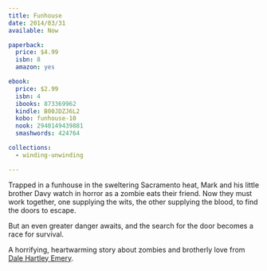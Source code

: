 ```yaml
---
title: Funhouse
date: 2014/03/31
available: Now

paperback:
  price: $4.99
  isbn: 8
  amazon: yes

ebook:
  price: $2.99
  isbn: 4
  ibooks: 873369962
  kindle: B00JDZJ6L2 
  kobo: funhouse-10
  nook: 2940149439881
  smashwords: 424764

collections:
  - winding-unwinding

---
```


Trapped in a funhouse in the sweltering Sacramento heat,
Mark and his little brother Davy
watch in horror as a zombie eats their friend.
Now they must work together,
one supplying the wits,
the other supplying the blood,
to find the doors to escape. 
 
But an even greater danger awaits,
and the search for the door becomes a race for survival. 
 
A horrifying, heartwarming story
about zombies and brotherly love
from [Dale Hartley Emery](http://dalehartleyemery.com).

